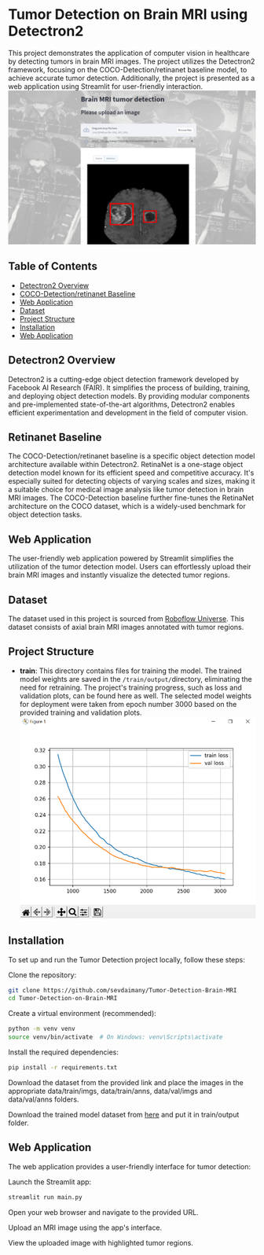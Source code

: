 
# Tumor Detection on Brain MRI using Detectron2

This project demonstrates the application of computer vision in healthcare by detecting tumors 
in brain MRI images. The project utilizes the Detectron2 framework, focusing on the 
COCO-Detection/retinanet baseline model, to achieve accurate tumor detection. Additionally, the 
project is presented as a web application using Streamlit for user-friendly interaction.
![](https://github.com/sevdaimany/Tumor-Detection-Brain-MRI/blob/master/screenshot.png)


## Table of Contents
- [Detectron2 Overview](#detectron2-overview)
- [COCO-Detection/retinanet Baseline](#retinanet-baseline)
- [Web Application](#web-application)
- [Dataset](#dataset)
- [Project Structure](#project-structure)
- [Installation](#installation)
- [Web Application](#web-application)

## Detectron2 Overview

Detectron2 is a cutting-edge object detection framework developed by Facebook AI Research 
(FAIR). It simplifies the process of building, training, and deploying object detection models. 
By providing modular components and pre-implemented state-of-the-art algorithms, Detectron2 
enables efficient experimentation and development in the field of computer vision.
## Retinanet Baseline

The COCO-Detection/retinanet baseline is a specific object detection model architecture 
available within Detectron2. RetinaNet is a one-stage object detection model known for its 
efficient speed and competitive accuracy. It's especially suited for detecting objects of 
varying scales and sizes, making it a suitable choice for medical image analysis like tumor 
detection in brain MRI images. The COCO-Detection baseline further fine-tunes the RetinaNet 
architecture on the COCO dataset, which is a widely-used benchmark for object detection tasks.
## Web Application

The user-friendly web application powered by Streamlit simplifies the utilization of the tumor 
detection model. Users can effortlessly upload their brain MRI images and instantly visualize 
the detected tumor regions. 


## Dataset
The dataset used in this project is sourced from [Roboflow 
Universe](https://universe.roboflow.com/tfg-2nmge/axial-dataset). This dataset consists of 
axial brain MRI images annotated with tumor regions.

## Project Structure

* **train**: This directory contains files for training the model. The trained model weights 
are saved in the `/train/output/`directory, eliminating the need for retraining. The project's 
training progress, such as loss and validation plots, can be found here as well. The selected 
model weights for deployment were taken from epoch number 3000 based on the provided training 
and validation plots.
![](https://github.com/sevdaimany/Tumor-Detection-Brain-MRI/blob/master/train/train_val_loss.png)
## Installation
To set up and run the Tumor Detection project locally, follow these steps:

 Clone the repository:

```bash
git clone https://github.com/sevdaimany/Tumor-Detection-Brain-MRI
cd Tumor-Detection-on-Brain-MRI
```
Create a virtual environment (recommended):

```bash
python -m venv venv
source venv/bin/activate  # On Windows: venv\Scripts\activate
```
Install the required dependencies:

```bash
pip install -r requirements.txt
```

Download the dataset from the provided link and place the images in the appropriate 
data/train/imgs, data/train/anns, data/val/imgs and data/val/anns folders.

Download the trained model dataset from [here](https://drive.google.com/file/d/1-BfYQ5X7UdGQXgy1smfpI1oylWuxeuVW/view?usp=sharing) and put it in train/output folder.
## Web Application

The web application provides a user-friendly interface for tumor detection:

Launch the Streamlit app:

```bash
streamlit run main.py
```
Open your web browser and navigate to the provided URL.

Upload an MRI image using the app's interface.

View the uploaded image with highlighted tumor regions.
